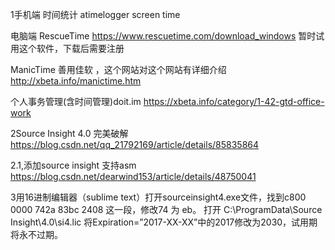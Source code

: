 
1手机端 时间统计
atimelogger
screen time

电脑端
RescueTime 
https://www.rescuetime.com/download_windows
暂时试用这个软件，下载后需要注册

ManicTime
善用佳软 ，这个网站对这个网站有详细介绍
http://xbeta.info/manictime.htm

个人事务管理(含时间管理)doit.im
https://xbeta.info/category/1-42-gtd-office-work


2Source Insight 4.0 完美破解
https://blog.csdn.net/qq_21792169/article/details/85835864

2.1,添加source insight 支持asm
https://blog.csdn.net/dearwind153/article/details/48750041

3用16进制编辑器（sublime text）打开sourceinsight4.exe文件，找到c800 0000 742a 83bc 2408 这一段，修改74 为 eb。
打开 C:\ProgramData\Source Insight\4.0\si4.lic
将Expiration=”2017-XX-XX”中的2017修改为2030，试用期将永不过期。
